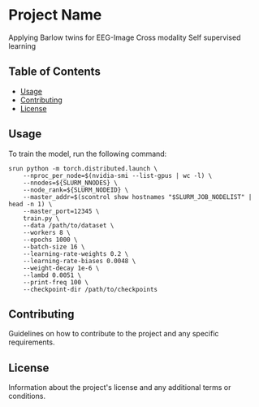 # Project Name

Applying Barlow twins for EEG-Image Cross modality Self supervised learning

## Table of Contents

- [Usage](#usage)
- [Contributing](#contributing)
- [License](#license)

## Usage

To train the model, run the following command:

```shell
srun python -m torch.distributed.launch \
    --nproc_per_node=$(nvidia-smi --list-gpus | wc -l) \
    --nnodes=${SLURM_NNODES} \
    --node_rank=${SLURM_NODEID} \
    --master_addr=$(scontrol show hostnames "$SLURM_JOB_NODELIST" | head -n 1) \
    --master_port=12345 \
    train.py \
    --data /path/to/dataset \
    --workers 8 \
    --epochs 1000 \
    --batch-size 16 \
    --learning-rate-weights 0.2 \
    --learning-rate-biases 0.0048 \
    --weight-decay 1e-6 \
    --lambd 0.0051 \
    --print-freq 100 \
    --checkpoint-dir /path/to/checkpoints

```


## Contributing

Guidelines on how to contribute to the project and any specific requirements.

## License

Information about the project's license and any additional terms or conditions.

